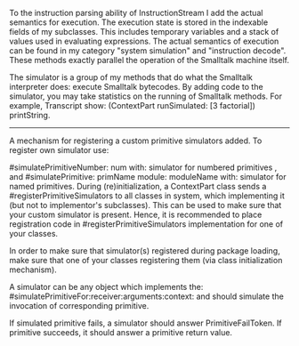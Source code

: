 To the instruction parsing ability of InstructionStream I add the actual semantics for execution. The execution state is stored in the indexable fields of my subclasses. This includes temporary variables and a stack of values used in evaluating expressions. The actual semantics of execution can be found in my category "system simulation" and "instruction decode". These methods exactly parallel the operation of the Smalltalk machine itself.
	
The simulator is a group of my methods that do what the Smalltalk interpreter does: execute Smalltalk bytecodes. By adding code to the simulator, you may take statistics on the running of Smalltalk methods. For example,
	Transcript show: (ContextPart runSimulated: [3 factorial]) printString.

---------------------	
A mechanism for registering a custom primitive simulators added.
To register own simulator use:

#simulatePrimitiveNumber: num with: simulator
for numbered primitives , and 
#simulatePrimitive: primName module: moduleName with: simulator
for named primitives.
During (re)initialization, a ContextPart class sends a #registerPrimitiveSimulators
to all classes in system, which implementing it (but not to implementor's subclasses).
This can be used to make sure that your custom simulator is present. Hence, it is recommended to place registration code in #registerPrimitiveSimulators implementation for one of your classes.

In order to make sure that simulator(s) registered during package loading, make sure that one of your classes registering them (via class initialization mechanism). 

A simulator can be any object which implements the: 
#simulatePrimitiveFor:receiver:arguments:context:
and should simulate the invocation of corresponding primitive.

If simulated primitive fails, a simulator should answer PrimitiveFailToken. 
If primitive succeeds, it should answer a primitive return value.
